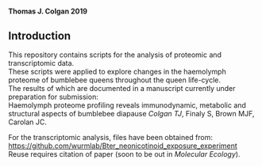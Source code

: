 #### Thomas J. Colgan 2019

## Introduction  
This repository contains scripts for the analysis of proteomic and transcriptomic data.  
These scripts were applied to explore changes in the haemolymph proteome of bumblebee queens throughout the queen life-cycle.  
The results of which are documented in a manuscript currently under preparation for submission:  
Haemolymph proteome profiling reveals immunodynamic, metabolic and structural aspects of bumblebee diapause
*Colgan TJ*, Finaly S, Brown MJF, Carolan JC.  

For the transcriptomic analysis, files have been obtained from:  
https://github.com/wurmlab/Bter_neonicotinoid_exposure_experiment  
Reuse requires citation of paper (soon to be out in _Molecular Ecology_).  
